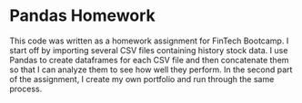 # Pandas Homework

This code was written as a homework assignment for FinTech Bootcamp.  I start off by importing several CSV files containing history stock data.  I use Pandas to create dataframes for each CSV file and then concatenate them so that I can analyze them to see how well they perform.  In the second part of the assignment, I create my own portfolio and run through the same process.